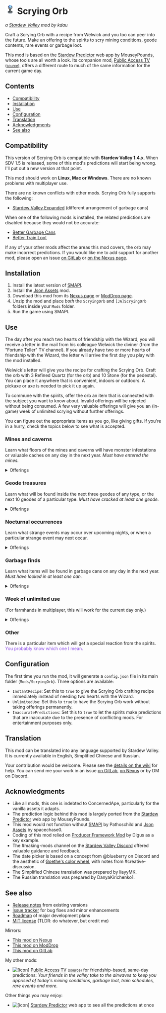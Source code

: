 # ![[icon]](assets/icon.png) Scrying Orb

*a [Stardew Valley](http://stardewvalley.net/) mod by kdau*

Craft a Scrying Orb with a recipe from Welwick and you too can peer into the future. Make an offering to the spirits to scry mining conditions, geode contents, rare events<!-- TODO: , shopping opportunities --> or garbage loot.

This mod is based on the [Stardew Predictor](https://mouseypounds.github.io/stardew-predictor/) web app by MouseyPounds, whose tools are all worth a look. Its companion mod, [Public Access TV](https://www.nexusmods.com/stardewvalley/mods/5605) <small>([source](../PublicAccessTV))</small>, offers a different route to much of the same information for the current game day.

## Contents

* [Compatibility](#compatibility)
* [Installation](#installation)
* [Use](#use)
* [Configuration](#configuration)
* [Translation](#translation)
* [Acknowledgments](#acknowledgments)
* [See also](#see-also)

## Compatibility

This version of Scrying Orb is compatible with **Stardew Valley 1.4.x**. When SDV 1.5 is released, some of this mod's predictions will start being wrong. I'll put out a new version at that point.

This mod should work on **Linux, Mac or Windows**. There are no known problems with multiplayer use.

There are no known conflicts with other mods. Scrying Orb fully supports the following:

* [Stardew Valley Expanded](https://www.nexusmods.com/stardewvalley/mods/3753) (different arrangement of garbage cans)

When one of the following mods is installed, the related predictions are disabled because they would not be accurate:

* [Better Garbage Cans](https://www.nexusmods.com/stardewvalley/mods/4171)
* [Better Train Loot](https://www.nexusmods.com/stardewvalley/mods/4234)

If any of your other mods affect the areas this mod covers, the orb may make incorrect predictions. If you would like me to add support for another mod, please open an issue [on GitLab](https://gitlab.com/kdau/predictivemods/-/issues) or [on the Nexus page](https://www.nexusmods.com/stardewvalley/mods/5603?tab=bugs).

## Installation

1. Install the latest version of [SMAPI](https://smapi.io/).
1. Install the [Json Assets](https://www.nexusmods.com/stardewvalley/mods/1720) mod.
1. Download this mod from its [Nexus page](https://www.nexusmods.com/stardewvalley/mods/5603?tab=files) or [ModDrop page](https://www.moddrop.com/stardew-valley/mods/756553-scrying-orb).
1. Unzip the mod and place *both* the `ScryingOrb` and `[JA]ScryingOrb` folders inside your `Mods` folder.
1. Run the game using SMAPI.

## Use

The day after you reach two hearts of friendship with the Wizard, you will receive a letter in the mail from his colleague Welwick the diviner (from the "Fortune Teller" TV channel). If you already have two or more hearts of friendship with the Wizard, the letter will arrive the first day you play with the mod installed.

Welwick's letter will give you the recipe for crafting the Scrying Orb. Craft the orb with 3 Refined Quartz (for the orb) and 10 Stone (for the pedestal). You can place it anywhere that is convenient, indoors or outdoors. A pickaxe or axe is needed to pick it up again.

To commune with the spirits, offer the orb an item that is connected with the subject you want to know about. Invalid offerings will be rejected without being consumed. A few very valuable offerings will give you an (in-game) week of unlimited scrying without further offerings.

You can figure out the appropriate items as you go, like giving gifts. If you're in a hurry, check the topics below to see what is accepted.

### Mines and caverns

Learn what floors of the mines and caverns will have monster infestations or valuable caches on any day in the next year. *Must have entered the mines.*

<details>
<summary>Offerings</summary>

* 5 Copper Ore
* 3 Iron Ore
* Gold Ore
* Iridium Ore
* 2 Coal

</details>

### Geode treasures

Learn what will be found inside the next three geodes of any type, or the next 10 geodes of a particular type. *Must have cracked at least one geode.*

<details>
<summary>Offerings</summary>

* any Mineral item other than Limestone or Prismatic Shard

</details>

### Nocturnal occurrences

Learn what strange events may occur over upcoming nights, or when a particular strange event may next occur.

<details>
<summary>Offerings</summary>

* 3 Bat Wing
* Void Egg
* Void Essence
* Void Mayonnaise
* Void Salmon

</details>

<!-- TODO: Market offerings -->

### Garbage finds

Learn what items will be found in garbage cans on any day in the next year. *Must have looked in at least one can.*

<details>
<summary>Offerings</summary>

* 3 Broken CD
* 3 Broken Glasses
* 3 Driftwood
* 3 Joja Cola
* 3 Rotten Plant
* 3 Soggy Newspaper
* 3 Trash
* *or any combination of the above totaling 3*

</details>

<!-- TODO: Seek a particular item -->

### Week of unlimited use

(For farmhands in multiplayer, this will work for the current day only.)

<details>
<summary>Offerings</summary>

* Golden Pumpkin
* Magic Rock Candy
* Pearl
* Prismatic Shard
* Treasure Chest

</details>

### Other

There is a particular item which will get a special reaction from the spirits. <span style="color: #9355ea">You probably know which one I mean.</span>

## Configuration

The first time you run the mod, it will generate a `config.json` file in its main folder (`Mods/ScryingOrb`). Three options are available:

* `InstantRecipe`: Set this to `true` to give the Scrying Orb crafting recipe immediately instead of needing two hearts with the Wizard.
* `UnlimitedUse`: Set this to `true` to have the Scrying Orb work without taking offerings permanently.
* `InaccuratePredictions`: Set this to `true` to let the spirits make predictions that are inaccurate due to the presence of conflicting mods. For entertainment purposes only.

## Translation

This mod can be translated into any language supported by Stardew Valley. It is currently available in English, Simplified Chinese and Russian.

Your contribution would be welcome. Please see the [details on the wiki](https://stardewvalleywiki.com/Modding:Translations) for help. You can send me your work in an issue [on GitLab](https://gitlab.com/kdau/predictivemods/-/issues), [on Nexus](https://www.nexusmods.com/stardewvalley/mods/5603?tab=bugs) or by DM on Discord.

## Acknowledgments

* Like all mods, this one is indebted to ConcernedApe, particularly for the vanilla assets it adapts.
* The prediction logic behind this mod is largely ported from the [Stardew Predictor](https://mouseypounds.github.io/stardew-predictor/) web app by MouseyPounds.
* This mod would not function without [SMAPI](https://smapi.io/) by Pathoschild and [Json Assets](https://www.nexusmods.com/stardewvalley/mods/1720) by spacechase0.
* Coding of this mod relied on [Producer Framework Mod](https://www.nexusmods.com/stardewvalley/mods/4970) by Digus as a key example.
* The #making-mods channel on the [Stardew Valley Discord](https://discordapp.com/invite/StardewValley) offered valuable guidance and feedback.
* The date picker is based on a concept from @blueberry on Discord and the aesthetic of [Goethe's color wheel](https://commons.wikimedia.org/wiki/File:Goethe,_Farbenkreis_zur_Symbolisierung_des_menschlichen_Geistes-_und_Seelenlebens,_1809.jpg), with notes from #creative-discussion.
* The Simplified Chinese translation was prepared by liayyMK.
* The Russian translation was prepared by DanyaKirichenko1.

## See also

* [Release notes](RELEASE-NOTES.md) from existing versions
* [Issue tracker](https://gitlab.com/kdau/predictivemods/-/issues) for bug fixes and minor enhancements
* [Roadmap](../ROADMAP.md) of major development plans
* [MIT license](../LICENSE) (TLDR: do whatever, but credit me)

Mirrors:

* [This mod on Nexus](https://www.nexusmods.com/stardewvalley/mods/5603)
* [This mod on ModDrop](https://www.moddrop.com/stardew-valley/mods/756553-scrying-orb)
* [This mod on GitLab](https://gitlab.com/kdau/predictivemods/-/tree/master/ScryingOrb)

My other mods:

* ![[icon]](https://kdau.gitlab.io/PublicAccessTV/icon.png) [Public Access TV](https://www.nexusmods.com/stardewvalley/mods/5605) <small>([source](../PublicAccessTV))</small> for friendship-based, same-day predictions:
  *Your friends in the valley take to the airwaves to keep you apprised of today's mining conditions, garbage loot, train schedules, rare events and more.*

Other things you may enjoy:

* ![[icon]](https://mouseypounds.github.io/stardew-predictor/favicon_p.png) [Stardew Predictor](https://mouseypounds.github.io/stardew-predictor/) web app to see all the predictions at once
